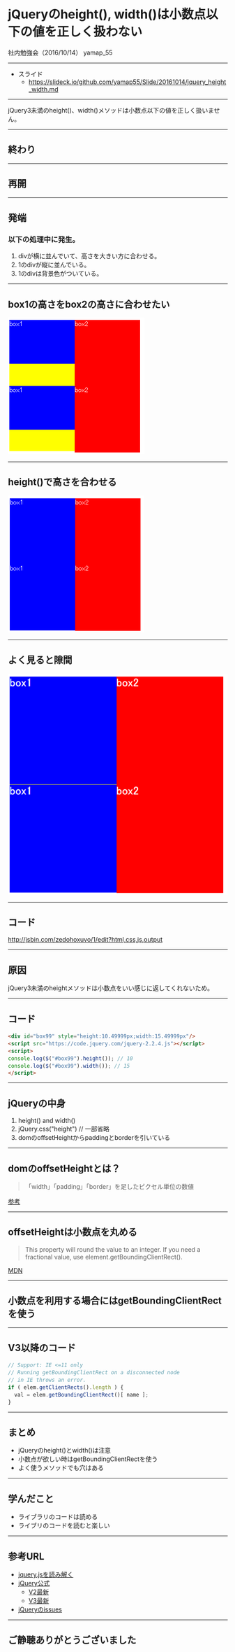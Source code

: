 # jQueryのheight(), width()は小数点以下の値を正しく扱わない
社内勉強会（2016/10/14）
yamap_55

---

- スライド
  - https://slideck.io/github.com/yamap55/Slide/20161014/jquery_height_width.md

---

jQuery3未満のheight()、width()メソッドは小数点以下の値を正しく扱いません。

---

## 終わり

---

## 再開

---

## 発端
### 以下の処理中に発生。
1. divが横に並んでいて、高さを大きい方に合わせる。
2. 1のdivが縦に並んでいる。
3. 1のdivは背景色がついている。

---

## box1の高さをbox2の高さに合わせたい
![divの高さを合わせる](./pic1.png)

---

## height()で高さを合わせる
![divの高さを合わせる](./pic2.png)

---

## よく見ると隙間
![隙間](./pic3.png)

---

## コード
http://jsbin.com/zedohoxuvo/1/edit?html,css,js,output

---

## 原因
jQuery3未満のheightメソッドは小数点をいい感じに返してくれないため。

---

## コード

```html
<div id="box99" style="height:10.49999px;width:15.49999px"/>
<script src="https://code.jquery.com/jquery-2.2.4.js"></script>
<script>
console.log($("#box99").height()); // 10
console.log($("#box99").width()); // 15
</script>
```

---

## jQueryの中身

1. height() and width()
2. jQuery.css("height") // 一部省略
3. domのoffsetHeightからpaddingとborderを引いている

---

## domのoffsetHeightとは？

>「width」「padding」「border」を足したピクセル単位の数値

[参考](http://stackoverflow.com/questions/21064101/understanding-offsetwidth-clientwidth-scrollwidth-and-height-respectively)

---

## offsetHeightは小数点を丸める

>This property will round the value to an integer. If you need a fractional value, use element.getBoundingClientRect().

[MDN](https://developer.mozilla.org/ja/docs/Web/API/HTMLElement/offsetHeight)


---

## 小数点を利用する場合にはgetBoundingClientRectを使う

---

## V3以降のコード

```javascript
// Support: IE <=11 only
// Running getBoundingClientRect on a disconnected node
// in IE throws an error.
if ( elem.getClientRects().length ) {
  val = elem.getBoundingClientRect()[ name ];
}
```

---

## まとめ
- jQueryのheight()とwidth()は注意
- 小数点が欲しい時はgetBoundingClientRectを使う
- よく使うメソッドでも穴はある

---

## 学んだこと
- ライブラリのコードは読める
- ライブリのコードを読むと楽しい

---

## 参考URL
- [jquery.jsを読み解く](http://gihyo.jp/dev/feature/01/jquery)
- [jQuery公式](https://code.jquery.com)
  - [V2最新](https://code.jquery.com/jquery-2.2.4.js)
  - [V3最新](https://code.jquery.com/jquery-3.1.1.js)
- [jQueryのissues](https://github.com/jquery/jquery/issues/1724)

---

## ご静聴ありがとうございました
